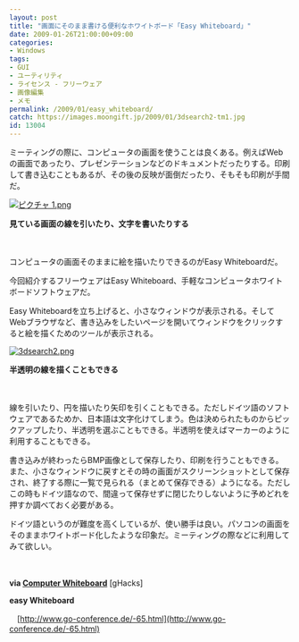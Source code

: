 ```yaml
---
layout: post
title: "画面にそのまま書ける便利なホワイトボード「Easy Whiteboard」"
date: 2009-01-26T21:00:00+09:00
categories:
- Windows
tags: 
- GUI
- ユーティリティ
- ライセンス - フリーウェア
- 画像編集
- メモ
permalink: /2009/01/easy_whiteboard/
catch: https://images.moongift.jp/2009/01/3dsearch2-tm1.jpg
id: 13004
---
```

ミーティングの際に、コンピュータの画面を使うことは良くある。例えばWebの画面であったり、プレゼンテーションなどのドキュメントだったりする。印刷して書き込むこともあるが、その後の反映が面倒だったり、そもそも印刷が手間だ。

  

[![ピクチャ 1.png](https://images.moongift.jp/2009/01/1-tm.jpg)](https://images.moongift.jp/2009/01/1.png)  
  
**見ている画面の線を引いたり、文字を書いたりする**

  

　

  

コンピュータの画面そのままに絵を描いたりできるのがEasy Whiteboardだ。

  

今回紹介するフリーウェアはEasy Whiteboard、手軽なコンピュータホワイトボードソフトウェアだ。

  
<!--more-->

Easy Whiteboardを立ち上げると、小さなウィンドウが表示される。そしてWebブラウザなど、書き込みをしたいページを開いてウィンドウをクリックすると絵を描くためのツールが表示される。

  

[![3dsearch2.png](https://images.moongift.jp/2009/01/3dsearch2-tm1.jpg)](https://images.moongift.jp/2009/01/3dsearch21.png)  
  
**半透明の線を描くこともできる**

  

　

  

線を引いたり、円を描いたり矢印を引くこともできる。ただしドイツ語のソフトウェアであるためか、日本語は文字化けてしまう。色は決められたものからピックアップしたり、半透明を選ぶこともできる。半透明を使えばマーカーのように利用することもできる。

  

書き込みが終わったらBMP画像として保存したり、印刷を行うこともできる。また、小さなウィンドウに戻すとその時の画面がスクリーンショットとして保存され、終了する際に一覧で見られる（まとめて保存できる）ようになる。ただしこの時もドイツ語なので、間違って保存せずに閉じたりしないように予めどれを押すか調べておく必要がある。

  

ドイツ語というのが難度を高くしているが、使い勝手は良い。パソコンの画面をそのままホワイトボード化したような印象だ。ミーティングの際などに利用してみて欲しい。

  

　

  

**via [Computer Whiteboard](http://www.ghacks.net/2009/01/18/computer-whiteboard/)** [gHacks]

  

**easy Whiteboard**  
  
　[http://www.go-conference.de/-65.html](http://www.go-conference.de/-65.html)

